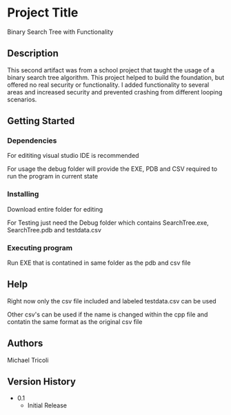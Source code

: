 # Project Title

Binary Search Tree with Functionality

## Description

This second artifact was from a school project that taught the usage of a binary search tree algorithm. This project helped to build the foundation, but offered no real security or functionality. I added functionality to several areas and increased security and prevented crashing from different looping scenarios. 

## Getting Started

### Dependencies

For edititing visual studio IDE is recommended

For usage the debug folder will provide the EXE, PDB and CSV required to run the program in current state

### Installing

Download entire folder for editing

For Testing just need the Debug folder which contains SearchTree.exe, SearchTree.pdb and testdata.csv


### Executing program

Run EXE that is contatined in same folder as the pdb and csv file 

## Help

Right now only the csv file included and labeled testdata.csv can be used

Other csv's can be used if the name is changed within the cpp file and contatin the same format as the original csv file

## Authors

Michael Tricoli

## Version History

* 0.1
    * Initial Release

